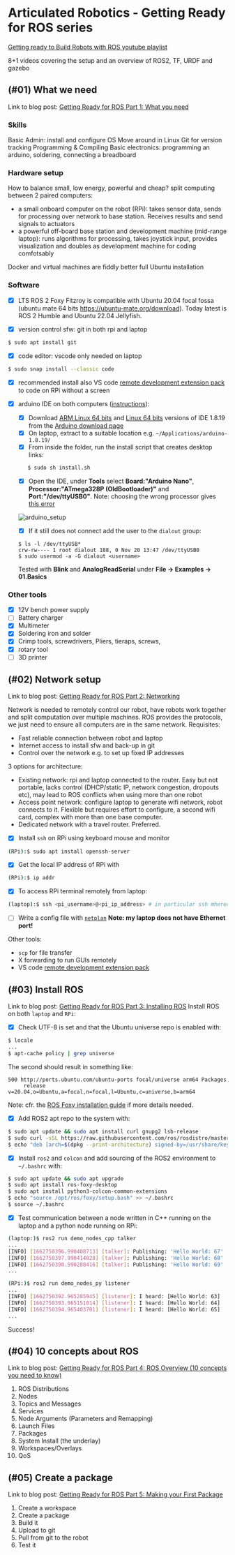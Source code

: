 # Articulated Robotics - Getting Ready for ROS series 

[Getting ready to Build Robots with ROS youtube playlist](https://www.youtube.com/playlist?list=PLunhqkrRNRhYYCaSTVP-qJnyUPkTxJnBt)

8+1 videos covering the setup and an overview of ROS2, TF, URDF and gazebo

## (#01) What we need 

Link to blog post: [Getting Ready for ROS Part 1: What you need](https://articulatedrobotics.xyz/ready-for-ros-1-what-you-need/)

### Skills

Basic Admin: install and configure OS
Move around in Linux
Git for version tracking
Programming & Compiling
Basic electronics: programming an arduino, soldering, connecting a breadboard

### Hardware setup
How to balance small, low energy, powerful and cheap? split computing between 2 paired computers:
* a small onboard computer on the robot (RPi): takes sensor data, sends for processing over network to base station. Receives results and send signals to actuators
* a powerful off-board base station and development machine (mid-range laptop): runs algorithms for processing, takes joystick input, provides visualization and doubles as development machine for coding comfotsably

Docker and virtual machines are fiddly better full Ubuntu installation

### Software
- [x] LTS ROS 2 Foxy Fitzroy is compatible with Ubuntu 20.04 focal fossa (ubuntu mate 64 bits https://ubuntu-mate.org/download). Today latest is ROS 2 Humble and Ubuntu 22.04 Jellyfish.

- [x] version control sfw: git in both rpi and laptop

``` bash
$ sudo apt install git
```
- [x] code editor: vscode only needed on laptop

``` bash
$ sudo snap install --classic code
```
- [x] recommended install also VS code [remote development extension pack](https://code.visualstudio.com/docs/remote/ssh) to code on RPi without a screen

- [x] arduino IDE on both computers ([instructions](https://docs.arduino.cc/software/ide-v1/tutorials/Linux)):
  - [x] Download [ARM Linux 64 bits](https://downloads.arduino.cc/arduino-1.8.19-linuxaarch64.tar.xz) and [Linux 64 bits](https://downloads.arduino.cc/arduino-1.8.19-linux64.tar.xz) versions of IDE 1.8.19 from the [Arduino download page](https://www.arduino.cc/en/software)
  - [x] On laptop, extract to a suitable location e.g. `~/Applications/arduino-1.8.19/`
  - [x] From inside the folder,  run the install script that creates desktop links:
  
  ```bash
     $ sudo sh install.sh
  ```
  
  - [x] Open the IDE, under **Tools** select **Board:"Arduino Nano"**, **Processor:"ATmega328P (OldBootloader)"** and **Port:"/dev/ttyUSB0"**. Note: choosing the wrong processor gives [this error](https://support.arduino.cc/hc/en-us/articles/4401874331410#avrdude-stk500_recv-and-stk500_getsync)
  
  ![arduino_setup](/run/user/1000/doc/30a9d33e/arduino_setup.png)
  
  - [x] If it still does not connect add the user to the `dialout` group:
  
  ```
  $ ls -l /dev/ttyUSB*
  crw-rw---- 1 root dialout 188, 0 Nov 20 13:47 /dev/ttyUSB0
  $ sudo usermod -a -G dialout <username>
  ```
  
  Tested with **Blink** and **AnalogReadSerial** under **File -> Examples -> 01.Basics** 

### Other tools
- [x] 12V bench power supply
- [ ] Battery charger
- [x] Multimeter
- [x] Soldering iron and solder
- [x] Crimp tools, screwdrivers, Pliers, tieraps, screws,
- [x] rotary tool
- [ ] 3D printer

## (#02) Network setup
Link to blog post: [Getting Ready for ROS Part 2: Networking](https://articulatedrobotics.xyz/ready-for-ros-2-networking/)

Network is needed to remotely control our robot, have robots work together and split computation over multiple machines. ROS provides the protocols, we just need to ensure all computers are in the same network. Requisites:

* Fast reliable connection between robot and laptop
* Internet access to install sfw and back-up in git
* Control over the network e.g. to set up fixed IP addresses

3 options for architecture:

* Existing network: rpi and laptop connected to the router. Easy but not portable, lacks control (DHCP/static IP, network congestion, dropouts etc), may lead to ROS conflicts when using more than one robot
* Access point network: configure laptop to generate wifi network, robot connects to it. Flexible but requires effort to configure, a second wifi card, complex with more than one base computer.
* Dedicated network with a travel router. Preferred.

- [x] Install `ssh` on RPi using keyboard mouse and monitor

```bash
(RPi):$ sudo apt install openssh-server
```

- [x] Get the local IP address of RPi with

```bash
(RPi):$ ip addr
```

- [x] To access RPi terminal remotely from laptop:

```bash
(laptop):$ ssh <pi_username>@<pi_ip_address> # in particular ssh mhered@192.168.8.105

```
- [ ] Write a config file with [`netplan`](https://netplan.io) **Note: my laptop does not have Ethernet port!**

Other tools:

* `scp` for file transfer
* X forwarding to run GUIs remotely
* VS code [remote development extension pack](https://code.visualstudio.com/docs/remote/ssh)

## (#03) Install ROS

Link to blog post: [Getting Ready for ROS Part 3: Installing ROS](https://articulatedrobotics.xyz/ready-for-ros-3-installing-ros/)
Install ROS on both `laptop` and `RPi`:
- [X] Check UTF-8 is set and that the Ubuntu universe repo is enabled with: 
```bash
$ locale
...
$ apt-cache policy | grep universe
```
The second should result in something like:
```
500 http://ports.ubuntu.com/ubuntu-ports focal/universe arm64 Packages
     release v=20.04,o=Ubuntu,a=focal,n=focal,l=Ubuntu,c=universe,b=arm64
```
Note: cfr. the [ROS Foxy installation guide](https://docs.ros.org/en/foxy/Installation/Ubuntu-Install-Debians.html) if more details needed. 
- [X] Add ROS2 apt repo to the system with:
```bash
$ sudo apt update && sudo apt install curl gnupg2 lsb-release
$ sudo curl -sSL https://raw.githubusercontent.com/ros/rosdistro/master/ros.key  -o /usr/share/keyrings/ros-archive-keyring.gpg
$ echo "deb [arch=$(dpkg --print-architecture) signed-by=/usr/share/keyrings/ros-archive-keyring.gpg] http://packages.ros.org/ros2/ubuntu $(source /etc/os-release && echo $UBUNTU_CODENAME) main" | sudo tee /etc/apt/sources.list.d/ros2.list > /dev/null
```
- [X] Install `ros2` and `colcon` and add sourcing of the ROS2 environment to `~/.bashrc` with:
```bash
$ sudo apt update && sudo apt upgrade
$ sudo apt install ros-foxy-desktop
$ sudo apt install python3-colcon-common-extensions
$ echo "source /opt/ros/foxy/setup.bash" >> ~/.bashrc
$ source ~/.bashrc
```

- [X] Test communication between a node written in C++ running on the laptop and a python node running on RPi: 
```bash
(laptop:)$ ros2 run demo_nodes_cpp talker
...
[INFO] [1662750396.990408713] [talker]: Publishing: 'Hello World: 67'
[INFO] [1662750397.990414028] [talker]: Publishing: 'Hello World: 68'
[INFO] [1662750398.990288416] [talker]: Publishing: 'Hello World: 69'
...
```
```bash
(RPi:)$ ros2 run demo_nodes_py listener
...
[INFO] [1662750392.965285945] [listener]: I heard: [Hello World: 63]
[INFO] [1662750393.965151014] [listener]: I heard: [Hello World: 64]
[INFO] [1662750394.965403701] [listener]: I heard: [Hello World: 65]
...
```
Success!

## (#04) 10 concepts about ROS

Link to blog post: [Getting Ready for ROS Part 4: ROS Overview (10 concepts you need to know)](https://articulatedrobotics.xyz/ready-for-ros-4-ros-overview/)

1. ROS Distributions
2. Nodes
3. Topics and Messages
4. Services
5. Node Arguments (Parameters and Remapping)
6. Launch Files
7. Packages
8. System Install (the underlay)
9. Workspaces/Overlays
10. QoS

## (#05) Create a package

Link to blog post: [Getting Ready for ROS Part 5: Making your First Package](https://articulatedrobotics.xyz/ready-for-ros-5-packages/)

1. Create a workspace 
2. Create a package
3. Build it
4. Upload to git
5. Pull from git to the robot
6. Test it 
